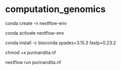 # computation_genomics


conda create -n nextflow-env


conda activate nextflow-env


conda install -c bioconda spades=3.15.3 fastp=0.23.2 


chmod +x purinandita.nf


nextflow run purinandita.nf
